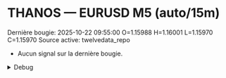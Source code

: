 # THANOS — EURUSD M5 (auto/15m)
Dernière bougie: 2025-10-22 09:55:00  O=1.15988  H=1.16001  L=1.15970  C=1.15970
Source active: twelvedata_repo

- Aucun signal sur la dernière bougie.

<details><summary>Debug</summary>

- TD_API_KEY manquant.

</details>